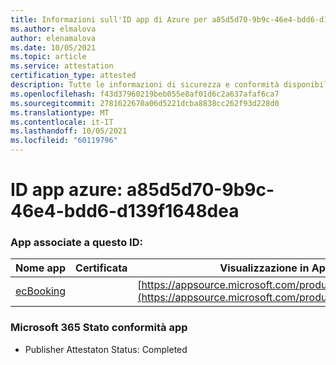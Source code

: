 ```yaml
---
title: Informazioni sull'ID app di Azure per a85d5d70-9b9c-46e4-bdd6-d139f1648dea
ms.author: elmalova
author: elenamalova
ms.date: 10/05/2021
ms.topic: article
ms.service: attestation
certification_type: attested
description: Tutte le informazioni di sicurezza e conformità disponibili per a85d5d70-9b9c-46e4-bdd6-d139f1648dea.
ms.openlocfilehash: f43d37960219beb055e8af01d6c2a637afaf6ca7
ms.sourcegitcommit: 2781622670a06d5221dcba8838cc262f93d228d0
ms.translationtype: MT
ms.contentlocale: it-IT
ms.lasthandoff: 10/05/2021
ms.locfileid: "60119796"
---
```

# <a name="azure-app-id-a85d5d70-9b9c-46e4-bdd6-d139f1648dea"></a>ID app azure: a85d5d70-9b9c-46e4-bdd6-d139f1648dea


### <a name="apps-associated-with-this-id"></a>App associate a questo ID:
| **Nome app** | **Certificata** | **Visualizzazione in AppSource** |
|--------------|---------------|-----------------------|
| [ecBooking](https://docs.microsoft.com/microsoft-365-app-certification/forward/WA200002096) |  | [https://appsource.microsoft.com/product/office/WA200002096](https://appsource.microsoft.com/product/office/WA200002096) |

### <a name="microsoft-365-app-compliance-status"></a>Microsoft 365 Stato conformità app
- Publisher Attestaton Status: Completed
